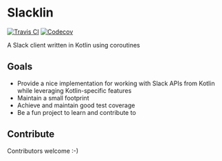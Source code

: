 # Slacklin

[![Travis CI](https://img.shields.io/travis/Kantis/slacklin/master.svg)](https://travis-ci.org/Kantis/slacklin)
[![Codecov](https://img.shields.io/codecov/c/github/Kantis/slacklin.svg)](https://codecov.io/github/Kantis/slacklin)

A Slack client written in Kotlin using coroutines

## Goals
* Provide a nice implementation for working with Slack APIs from Kotlin while leveraging Kotlin-specific features
* Maintain a small footprint
* Achieve and maintain good test coverage
* Be a fun project to learn and contribute to

## Contribute
Contributors welcome :-)